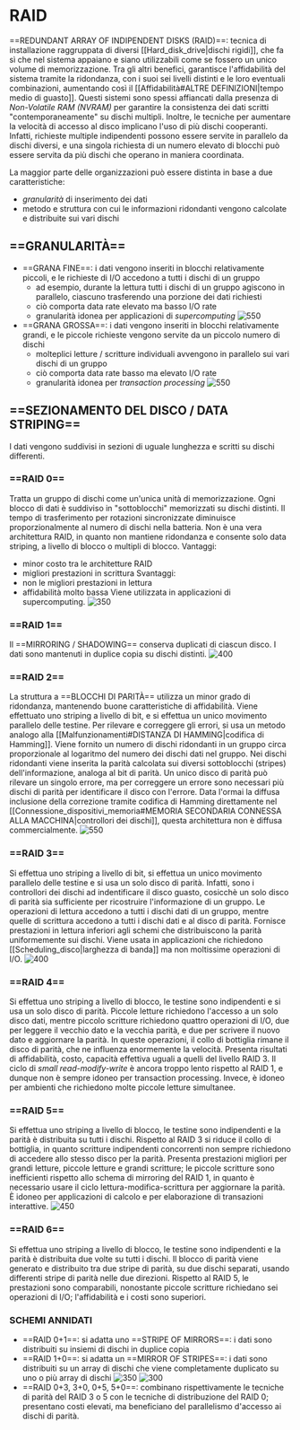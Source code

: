 # RAID
==REDUNDANT ARRAY OF INDIPENDENT DISKS (RAID)==: tecnica di installazione raggruppata di diversi [[Hard_disk_drive|dischi rigidi]], che fa sì che nel sistema appaiano e siano utilizzabili come se fossero un unico volume di memorizzazione.
Tra gli altri benefici, garantisce l'affidabilità del sistema tramite la ridondanza, con i suoi sei livelli distinti e le loro eventuali combinazioni, aumentando così il [[Affidabilità#ALTRE DEFINIZIONI|tempo medio di guasto]]. Questi sistemi sono spessi affiancati dalla presenza di _Non-Volatile RAM (NVRAM)_ per garantire la consistenza dei dati scritti "contemporaneamente" su dischi multipli.
Inoltre, le tecniche per aumentare la velocità di accesso al disco implicano l'uso di più dischi cooperanti. Infatti, richieste multiple indipendenti possono essere servite in parallelo da dischi diversi, e una singola richiesta di un numero elevato di blocchi può essere servita da più dischi che operano in maniera coordinata.

La maggior parte delle organizzazioni può essere distinta in base a due caratteristiche:
- _granularità_ di inserimento dei dati
- metodo e struttura con cui le informazioni ridondanti vengono calcolate e distribuite sui vari dischi

## ==GRANULARITÀ==
- ==GRANA FINE==: i dati vengono inseriti in blocchi relativamente piccoli, e le richieste di I/O accedono a tutti i dischi di un gruppo
	- ad esempio, durante la lettura tutti i dischi di un gruppo agiscono in parallelo, ciascuno trasferendo una porzione dei dati richiesti
	- ciò comporta data rate elevato ma basso I/O rate
	- granularità idonea per applicazioni di _supercomputing_
![550](raid_grana_fine.png)
- ==GRANA GROSSA==: i dati vengono inseriti in blocchi relativamente grandi, e le piccole richieste vengono servite da un piccolo numero di dischi
	- molteplici letture / scritture individuali avvengono in parallelo sui vari dischi di un gruppo
	- ciò comporta data rate basso ma elevato I/O rate
	- granularità idonea per _transaction processing_
![550](raid_grana_grossa.png)

## ==SEZIONAMENTO DEL DISCO / DATA STRIPING==
I dati vengono suddivisi in sezioni di uguale lunghezza e scritti su dischi differenti.

### ==RAID 0==
Tratta un gruppo di dischi come un'unica unità di memorizzazione. Ogni blocco di dati è suddiviso in "sottoblocchi" memorizzati su dischi distinti. Il tempo di trasferimento per rotazioni sincronizzate diminuisce proporzionalmente al numero di dischi nella batteria.
Non è una vera architettura RAID, in quanto non mantiene ridondanza e consente solo data striping, a livello di blocco o multipli di blocco.
Vantaggi:
- minor costo tra le architetture RAID
- migliori prestazioni in scrittura
Svantaggi:
- non le migliori prestazioni in lettura
- affidabilità molto bassa
Viene utilizzata in applicazioni di supercomputing.
![350](raid_0.png)

### ==RAID 1==
Il ==MIRRORING / SHADOWING== conserva duplicati di ciascun disco. I dati sono mantenuti in duplice copia su dischi distinti.
![400](raid_1.png)

### ==RAID 2==
La struttura a ==BLOCCHI DI PARITÀ== utilizza un minor grado di ridondanza, mantenendo buone caratteristiche di affidabilità. Viene effettuato uno striping a livello di bit, e si effettua un unico movimento parallelo delle testine.
Per rilevare e correggere gli errori, si usa un metodo analogo alla [[Malfunzionamenti#DISTANZA DI HAMMING|codifica di Hamming]]. Viene fornito un numero di dischi ridondanti in un gruppo circa proporzionale al logaritmo del numero dei dischi dati nel gruppo. Nei dischi ridondanti viene inserita la parità calcolata sui diversi sottoblocchi (stripes) dell'informazione, analoga al bit di parità. Un unico disco di parità può rilevare un singolo errore, ma per correggere un errore sono necessari più dischi di parità per identificare il disco con l'errore.
Data l'ormai la diffusa inclusione della correzione tramite codifica di Hamming direttamente nel [[Connessione_dispositivi_memoria#MEMORIA SECONDARIA CONNESSA ALLA MACCHINA|controllori dei dischi]], questa architettura non è diffusa commercialmente.
![550](raid_2.png)

### ==RAID 3==
Si effettua uno striping a livello di bit, si effettua un unico movimento parallelo delle testine e si usa un solo disco di parità. Infatti, sono i controllori dei dischi ad indentificare il disco guasto, cosicchè un solo disco di parità sia sufficiente per ricostruire l'informazione di un gruppo. Le operazioni di lettura accedono a tutti i dischi dati di un gruppo, mentre quelle di scrittura accedono a tutti i dischi dati e al disco di parità.
Fornisce prestazioni in lettura inferiori agli schemi che distribuiscono la parità uniformemente sui dischi. Viene usata in applicazioni che richiedono [[Scheduling_disco|larghezza di banda]] ma non moltissime operazioni di I/O.
![400](raid_3.png)

### ==RAID 4==
Si effettua uno striping a livello di blocco, le testine sono indipendenti e si usa un solo disco di parità.
Piccole letture richiedono l'accesso a un solo disco dati, mentre piccolo scritture richiedono quattro operazioni di I/O, due per leggere il vecchio dato e la vecchia parità, e due per scrivere il nuovo dato e aggiornare la parità. In queste operazioni, il collo di bottiglia rimane il disco di parità, che ne influenza enormemente la velocità.
Presenta risultati di affidabilità, costo, capacità effettiva uguali a quelli del livello RAID 3. Il ciclo di _small read-modify-write_ è ancora troppo lento rispetto al RAID 1, e dunque non è sempre idoneo per transaction processing. Invece, è idoneo per ambienti che richiedono molte piccole letture simultanee.

### ==RAID 5==
Si effettua uno striping a livello di blocco, le testine sono indipendenti e la parità è distribuita su tutti i dischi.
Rispetto al RAID 3 si riduce il collo di bottiglia, in quanto scritture indipendenti concorrenti non sempre richiedono di accedere allo stesso disco per la parità. Presenta prestazioni migliori per grandi letture, piccole letture e grandi scritture; le piccole scritture sono inefficienti rispetto allo schema di mirroring del RAID 1, in quanto è necessario usare il ciclo lettura-modifica-scrittura per aggiornare la parità.
È idoneo per applicazioni di calcolo e per elaborazione di transazioni interattive.
![450](raid_5.png)

### ==RAID 6==
Si effettua uno striping a livello di blocco, le testine sono indipendenti e la parità è distribuita due volte su tutti i dischi. Il blocco di parità viene generato e distribuito tra due stripe di parità, su due dischi separati, usando differenti stripe di parità nelle due direzioni.
Rispetto al RAID 5, le prestazioni sono comparabili, nonostante piccole scritture richiedano sei operazioni di I/O; l'affidabilità e i costi sono superiori.

### SCHEMI ANNIDATI
- ==RAID 0+1==: si adatta uno ==STRIPE OF MIRRORS==: i dati sono distribuiti su insiemi di dischi in duplice copia
- ==RAID 1+0==: si adatta un ==MIRROR OF STRIPES==: i dati sono distribuiti su un array di dischi che viene completamente duplicato su uno o più array di dischi
![350](raid_annidati.png)
![300](raid_annidati2.png)
- ==RAID 0+3, 3+0, 0+5, 5+0==: combinano rispettivamente le tecniche di parità del RAID 3 o 5 con le tecniche di distribuzione del RAID 0; presentano costi elevati, ma beneficiano del parallelismo d'accesso ai dischi di parità.
